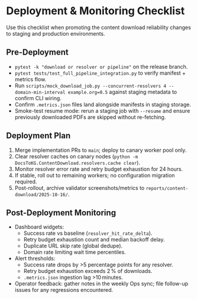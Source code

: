 # Deployment & Monitoring Checklist

Use this checklist when promoting the content download reliability changes to
staging and production environments.

## Pre-Deployment

- `pytest -k "download or resolver or pipeline"` on the release branch.
- `pytest tests/test_full_pipeline_integration.py` to verify manifest + metrics flow.
- Run `scripts/mock_download_job.py --concurrent-resolvers 4 --domain-min-interval example.org=0.5`
  against staging metadata to confirm CLI wiring.
- Confirm `.metrics.json` files land alongside manifests in staging storage.
- Smoke-test resume mode: rerun a staging job with `--resume` and ensure previously
  downloaded PDFs are skipped without re-fetching.

## Deployment Plan

1. Merge implementation PRs to `main`; deploy to canary worker pool only.
2. Clear resolver caches on canary nodes (`python -m DocsToKG.ContentDownload.resolvers.cache clear`).
3. Monitor resolver error rate and retry budget exhaustion for 24 hours.
4. If stable, roll out to remaining workers; no configuration migration required.
5. Post-rollout, archive validator screenshots/metrics to `reports/content-download/2025-10-16/`.

## Post-Deployment Monitoring

- Dashboard widgets:
  - Success rate vs baseline (`resolver_hit_rate_delta`).
  - Retry budget exhaustion count and median backoff delay.
  - Duplicate URL skip rate (global dedupe).
  - Domain rate limiting wait time percentiles.
- Alert thresholds:
  - Success rate drops by >5 percentage points for any resolver.
  - Retry budget exhaustion exceeds 2 % of downloads.
  - `.metrics.json` ingestion lag >10 minutes.
- Operator feedback: gather notes in the weekly Ops sync; file follow-up issues
  for any regressions encountered.

